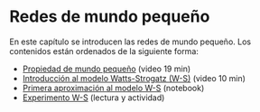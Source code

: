 # Redes de mundo pequeño

En este capítulo se introducen las redes de mundo pequeño. Los contenidos están ordenados de la siguiente forma:

- [Propiedad de mundo pequeño](./propiedad_de_mundo_pequeno.md) (video 19 min)
- [Introducción al modelo Watts-Strogatz (W-S)](./introduccion_al_modelo_watts_strogatz.md) (video 10 min)
- [Primera aproximación al modelo W-S](./actividad_primera_aproximacion_al_modelo_WS.ipynb) (notebook)
- [Experimento W-S](./experimento_ws.md) (lectura y actividad)
